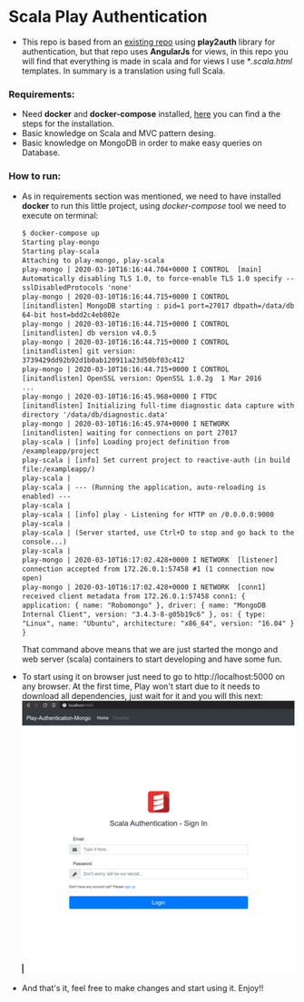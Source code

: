 # Scala Play Authentication
* This repo is based from an [existing repo](https://github.com/seyuf/Rest-reactiveMongo-play2-auth) using **play2auth** library for authentication, but that repo
  uses **AngularJs** for views, in this repo you will find that everything is made in scala and for views
  I use **.scala.html* templates. In summary is a translation using full Scala.

### Requirements:
* Need **docker** and **docker-compose** installed,
  [here](https://docs.docker.com/compose/install/) you can find a the steps for the installation.
* Basic knowledge on Scala and MVC pattern desing.
* Basic knowledge on MongoDB in order to make easy queries on Database.

### How to run:
* As in requirements section was mentioned, we need to have installed **docker** to run this little project,
  using *docker-compose* tool we need to execute on terminal:
  
  ```docker
  $ docker-compose up
  Starting play-mongo
  Starting play-scala
  Attaching to play-mongo, play-scala
  play-mongo | 2020-03-10T16:16:44.704+0000 I CONTROL  [main] Automatically disabling TLS 1.0, to force-enable TLS 1.0 specify --sslDisabledProtocols 'none'
  play-mongo | 2020-03-10T16:16:44.715+0000 I CONTROL  [initandlisten] MongoDB starting : pid=1 port=27017 dbpath=/data/db 64-bit host=bdd2c4eb802e
  play-mongo | 2020-03-10T16:16:44.715+0000 I CONTROL  [initandlisten] db version v4.0.5
  play-mongo | 2020-03-10T16:16:44.715+0000 I CONTROL  [initandlisten] git version: 3739429dd92b92d1b0ab120911a23d50bf03c412
  play-mongo | 2020-03-10T16:16:44.715+0000 I CONTROL  [initandlisten] OpenSSL version: OpenSSL 1.0.2g  1 Mar 2016
  ...
  play-mongo | 2020-03-10T16:16:45.968+0000 I FTDC     [initandlisten] Initializing full-time diagnostic data capture with directory '/data/db/diagnostic.data'
  play-mongo | 2020-03-10T16:16:45.974+0000 I NETWORK  [initandlisten] waiting for connections on port 27017
  play-scala | [info] Loading project definition from /exampleapp/project
  play-scala | [info] Set current project to reactive-auth (in build file:/exampleapp/)
  play-scala | 
  play-scala | --- (Running the application, auto-reloading is enabled) ---
  play-scala | 
  play-scala | [info] play - Listening for HTTP on /0.0.0.0:9000
  play-scala | 
  play-scala | (Server started, use Ctrl+D to stop and go back to the console...)
  play-scala | 
  play-mongo | 2020-03-10T16:17:02.428+0000 I NETWORK  [listener] connection accepted from 172.26.0.1:57458 #1 (1 connection now open)
  play-mongo | 2020-03-10T16:17:02.428+0000 I NETWORK  [conn1] received client metadata from 172.26.0.1:57458 conn1: { application: { name: "Robomongo" }, driver: { name: "MongoDB Internal Client", version: "3.4.3-8-g05b19c6" }, os: { type: "Linux", name: "Ubuntu", architecture: "x86_64", version: "16.04" } }
  ```
  That command above means that we are just started the mongo and web server (scala) containers to start developing and have some fun.
  
* To start using it on browser just need to go to http://localhost:5000 on any browser. At the first time, Play won't start due to it needs to download all dependencies, just wait for it and you will this next:
  ![](./public/images/play2auth.png)
  
* And that's it, feel free to make changes and start using it. Enjoy!!